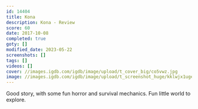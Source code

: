 ```yaml
---
id: 14404
title: Kona
description: Kona - Review
score: 60
date: 2017-10-08
completed: true
goty: []
modified_date: 2023-05-22
screenshots: []
tags: []
videos: []
cover: //images.igdb.com/igdb/image/upload/t_cover_big/co5vwz.jpg
image: //images.igdb.com/igdb/image/upload/t_screenshot_huge/kklwjx1uge9qo0vzll6g.jpg
---
```

Good story, with some fun horror and survival mechanics. Fun little world to explore.